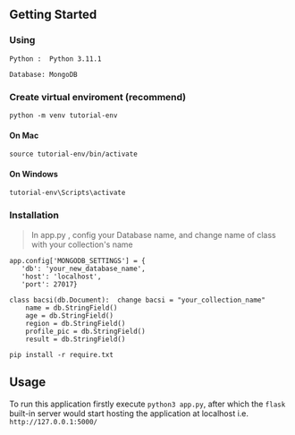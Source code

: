 ## Getting Started
### Using
`Python :  Python 3.11.1 `

`Database: MongoDB`
### Create virtual enviroment (recommend)
```
python -m venv tutorial-env
```
#### On Mac
```
source tutorial-env/bin/activate
```
#### On Windows
```
tutorial-env\Scripts\activate
```
### Installation

> In app.py , config your Database name, and change name of class with your collection's name
 ``` 
 app.config['MONGODB_SETTINGS'] = {
    'db': 'your_new_database_name', 
    'host': 'localhost',
    'port': 27017} 
```
```
class bacsi(db.Document):  change bacsi = "your_collection_name"
    name = db.StringField()
    age = db.StringField()
    region = db.StringField()
    profile_pic = db.StringField()
    result = db.StringField()
```


```
pip install -r require.txt
```

## Usage

To run this application firstly execute `python3 app.py`, after which the `flask` built-in server would start hosting the application at localhost i.e.
`http://127.0.0.1:5000/`
